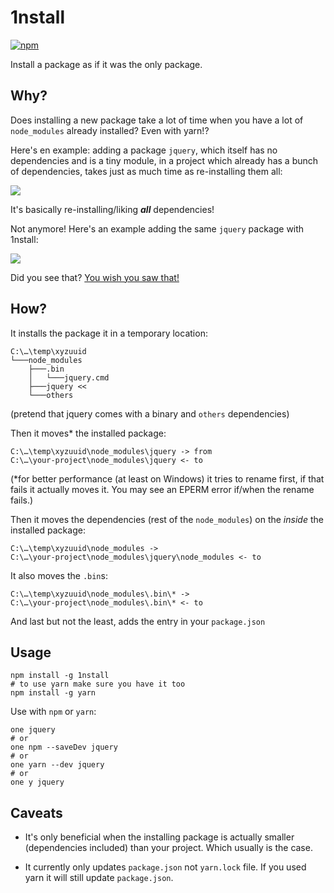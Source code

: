 
# 1nstall
[![npm](https://img.shields.io/npm/v/1nstall.svg)](https://www.npmjs.com/package/1nstall)

Install a package as if it was the only package.

## Why?

Does installing a new package take a lot of time when you have a lot of `node_modules` already installed? Even with yarn!?

Here's en example: adding a package `jquery`, which itself has no dependencies and is a tiny module, in a project which already has a bunch of dependencies, takes just as much time as re-installing them all:

![][without.gif]

[without.gif]: misc/without.gif

It's basically re-installing/liking ***all*** dependencies!

Not anymore! Here's an example adding the same `jquery` package with 1nstall:

![][one.gif]

[one.gif]: misc/one.gif

Did you see that? [You wish you saw that!][moss]

[moss]: https://www.youtube.com/watch?v=ZeK4ksWxhRc

## How?

It installs the package it in a temporary location:

```
C:\…\temp\xyzuuid
└───node_modules
    ├───.bin
    │   └───jquery.cmd
    ├───jquery <<
    └───others
```
(pretend that jquery comes with a binary and `others` dependencies)

Then it moves\* the installed package:
```
C:\…\temp\xyzuuid\node_modules\jquery -> from
C:\…\your-project\node_modules\jquery <- to
```
(\*for better performance (at least on Windows) it tries to rename first, if that fails it actually moves it. You may see an EPERM error if/when the rename fails.)

Then it moves the dependencies (rest of the `node_modules`) on the *inside* the installed package:
```
C:\…\temp\xyzuuid\node_modules ->
C:\…\your-project\node_modules\jquery\node_modules <- to
```

It also moves the `.bin`s:
```
C:\…\temp\xyzuuid\node_modules\.bin\* ->
C:\…\your-project\node_modules\.bin\* <- to
```

And last but not the least, adds the entry in your `package.json`

## Usage

```
npm install -g 1nstall
# to use yarn make sure you have it too
npm install -g yarn
```

Use with `npm` or `yarn`:

```
one jquery
# or
one npm --saveDev jquery
# or
one yarn --dev jquery
# or
one y jquery
```

## Caveats

* It's only beneficial when the installing package is actually smaller (dependencies included) than your project. Which usually is the case.

* It currently only updates `package.json` not `yarn.lock` file. If you used yarn it will still update `package.json`.

